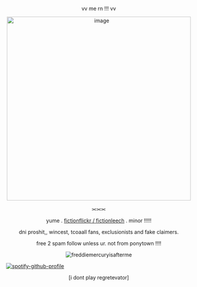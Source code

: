 
 <p align="center">vv me rn !!! vv</p>
 <p align="center">
<img width="500" height="500" alt="image" src="https://github.com/user-attachments/assets/480d9cb2-c0f2-4b48-b688-0e9f0356ad42" />
</h4>



<p align="center">⫘⫘⫘</p>

<p align="center">yume . <ins>fictionflickr / fictionleech</ins> . minor !!!!!</p> 
<p align="center">dni proshit,, wincest, tcoaall fans, exclusionists and fake claimers.</p>
<p align="center">free 2 spam follow unless ur. not from ponytown !!!!</p>


<p align="center"> <img src="https://komarev.com/ghpvc/?username=freddiemercuryisafterme&label=hi%20there%20^_^&color=1e0b0b&style=flat" alt="freddiemercuryisafterme" /> </p>

[![spotify-github-profile](https://spotify-github-profile.kittinanx.com/api/view?uid=31f7buoskeg2eh6owoapyrbd5hrq&cover_image=true&theme=novatorem&show_offline=false&background_color=121212&interchange=false&bar_color=53b14f&bar_color_cover=false)](https://github.com/kittinan/spotify-github-profile)
 <p align="center">[i dont play regretevator]</p>

